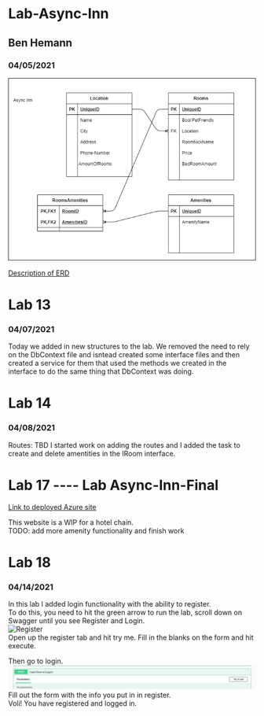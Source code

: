 
# Lab-Async-Inn
## Ben Hemann
### 04/05/2021

![My Groups ERD](Assests/Lab11-ERD.jpg "ERD")


[Description of ERD](Assests/Description.txt "description")


# Lab 13
### 04/07/2021
Today we added in new structures to the lab. We removed the need to rely on the DbContext file and isntead created
some interface files and then created a service for them that used the methods we created in the interface to do the same thing that 
DbContext was doing. 


# Lab 14
### 04/08/2021
Routes: TBD
I started work on adding the routes and I added the task to create and delete amentities in the IRoom interface. 

# Lab 17 ---- Lab Async-Inn-Final

[Link to deployed Azure site](https://async-inn20210412190832.azurewebsites.net/index.html) 

This website is a WIP for a hotel chain.  
TODO: add more amenity functionality and finish work

# Lab 18
### 04/14/2021  

In this lab I added login functionality with the ability to register.   
To do this, you need to hit the green arrow to run the lab, scroll down on Swagger until you see Register and Login.   
![Register](Assests/register.PNG "Register")  
Open up the register tab and hit try me. Fill in the blanks on the form and hit execute.   

Then go to login. 
![Login](Assests/login1.PNG "Login")
Fill out the form with the info you put in in register.   
Voli! You have registered and logged in. 
